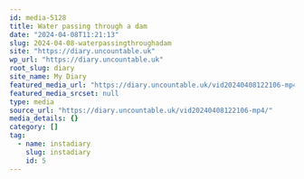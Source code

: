 ```yaml
---
id: media-5128
title: Water passing through a dam
date: "2024-04-08T11:21:13"
slug: 2024-04-08-waterpassingthroughadam
site: "https://diary.uncountable.uk"
wp_url: "https://diary.uncountable.uk"
root_slug: diary
site_name: My Diary
featured_media_url: "https://diary.uncountable.uk/vid20240408122106-mp4/"
featured_media_srcset: null
type: media
source_url: "https://diary.uncountable.uk/vid20240408122106-mp4/"
media_details: {}
category: []
tag:
  - name: instadiary
    slug: instadiary
    id: 5
---
```


